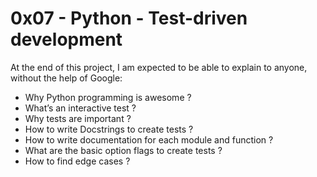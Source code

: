 # 0x07 - Python - Test-driven development

At the end of this project, I am expected to be able to explain to anyone, without the help of Google:
* Why Python programming is awesome ?
* What’s an interactive test ?
* Why tests are important ?
* How to write Docstrings to create tests ?
* How to write documentation for each module and function ?
* What are the basic option flags to create tests ?
* How to find edge cases ?
